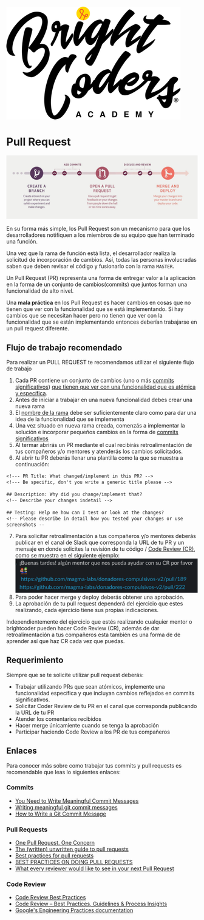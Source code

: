 ![BC logo](../../img/logo-bc.png)

# Pull Request
![pull request](img/pull-request.jpg)

En su forma más simple, los Pull Request son un mecanismo para que los desarrolladores notifiquen a los miembros de su equipo que han terminado una función.

Una vez que la rama de función está lista, el desarrollador realiza la solicitud de incorporación de cambios. Así, todas las personas involucradas saben que deben revisar el código y fusionarlo con la rama `MASTER`.

Un Pull Request (PR) representa una forma de entregar valor a la aplicación en la forma de un conjunto de cambios(commits) que juntos forman una funcionalidad de alto nivel.

Una **mala práctica**  en los Pull Request es hacer cambios en cosas que no tienen que ver con la funcionalidad que se está implementando. Si hay cambios que se necesitan hacer pero no tienen que ver con la funcionalidad que se están implementando entonces deberían trabajarse en un pull request diferente.

## Flujo de trabajo recomendado

Para realizar un PULL REQUEST te recomendamos utilizar el siguiente flujo de trabajo
1. Cada PR  contiene un conjunto de cambios (uno o más [commits significativos](https://medium.com/better-programming/you-need-meaningful-commit-messages-d869e44e98d4)) [que tienen  que ver con una funcionalidad que es atómica y específica](https://medium.com/@fagnerbrack/one-pull-request-one-concern-e84a27dfe9f1).
2. Antes de iniciar a trabajar en una nueva funcionalidad debes crear una nueva rama
3. El [nombre de la rama](https://gist.github.com/digitaljhelms/4287848) debe ser suficientemente claro como para dar una idea de la funcionalidad que se implementa
4. Una vez situado en nueva rama creada, comenzás a implementar la solución e incorporar pequeños cambios en la forma de  [commits significativos](https://medium.com/better-programming/you-need-meaningful-commit-messages-d869e44e98d4)
5. Al termar abrirás un PR mediante el cual recibirás retroalimentación de tus compañeros y/o mentores y atenderás los cambios solicitados.
6. Al abrir tu PR deberás llenar una plantilla como la que se muestra a continuación:

```
<!--- PR Title: What changed/implement in this PR? -->
<!--- Be specific, don't you write a generic title please --> 

## Description: Why did you change/implement that?
<!-- Describe your changes indetail -->

## Testing: Help me how can I test or look at the changes?
<!-- Please describe in detail how you tested your changes or use screenshots -- 
```
7. Para solicitar retroalimentación a tus compañeros y/o mentores deberás publicar en el canal de Slack que corresponda la URL de tu PR y un mensaje en donde solicites la revisión de tu código / [Code Review (CR)](https://medium.com/palantir/code-review-best-practices-19e02780015f), como se muestra en el siguiente ejemplo:
![pull request slack](img/pr-slack.png)
8. Para poder hacer merge y deploy deberás obtener una aprobación.
9. La aprobación de tu pull request dependerá del ejercicio que estes realizando, cada ejercicio tiene sus propias indicaciones.

Independientemente del ejercicio que estés realizando cualquier mentor o brightcoder pueden hacer Code Review (CR), además de dar retroalimentación a tus compañeros esta también es una forma de de aprender así que haz CR cada vez que puedas.

## Requerimiento

Siempre que se te solicite utilizar pull request deberás:
- Trabajar utilizando PRs que sean atómicos, implemente una funcionalidad específica y que incluyan cambios reflejados en commits significativos.
- Solicitar Coder Review de tu PR en el canal que corresponda publicando la URL de tu PR
- Atender los comentarios recibidos
- Hacer merge únicamiente cuando se tenga la aprobación
- Participar haciendo Code Review a los PR de tus compañeros

## Enlaces
Para conocer más sobre como trabajar tus commits y pull requests es recomendable que leas lo siguientes enlaces:
### Commits
- [You Need to Write Meaningful Commit Messages](https://medium.com/better-programming/you-need-meaningful-commit-messages-d869e44e98d4) 
- [Writing meaningful git commit messages](https://medium.com/@menuka/writing-meaningful-git-commit-messages-a62756b65c81)
- [How to Write a Git Commit Message](https://chris.beams.io/posts/git-commit/)
### Pull Requests
- [One Pull Request. One Concern](https://medium.com/@fagnerbrack/one-pull-request-one-concern-e84a27dfe9f1)
- [The (written) unwritten guide to pull requests](https://www.atlassian.com/blog/git/written-unwritten-guide-pull-requests)
- [Best practices for pull requests](https://github.community/t/best-practices-for-pull-requests/10195)
- [BEST PRACTICES ON DOING PULL REQUESTS](https://holgerfrohloff.de/best-practices-on-doing-pull-requests/)
- [What every reviewer would like to see in your next Pull Request](https://nebulab.it/blog/what-every-reviewer-would-like-to-see-in-your-next-pull-request/?utm_content=bufferbd023&utm_medium=social&utm_source=twitter.com&utm_campaign=buffer)
### Code Review
- [Code Review Best Practices](https://medium.com/palantir/code-review-best-practices-19e02780015f)
- [Code Review – Best Practices, Guidelines & Process Insights](https://www.ideamotive.co/blog/code-review-best-practices)
- [Google's Engineering Practices documentation](https://google.github.io/eng-practices/review/reviewer/)


